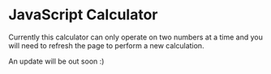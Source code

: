 # JavaScript Calculator

Currently this calculator can only operate on two numbers at a time and you will need to refresh the page to perform a new calculation.

An update will be out soon :)
